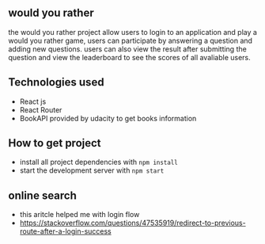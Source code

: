 ## would you rather

the would you rather project allow users to login to an application and play a would you rather game, users can participate by answering a question and adding new questions.
users can also view the result after submitting the question and view the leaderboard to see the scores of all avaliable users.

## Technologies used
* React js
* React Router 
* BookAPI provided by udacity to get books information


## How to get project

* install all project dependencies with `npm install`
* start the development server with `npm start`

## online search
* this aritcle helped me with login flow 
* https://stackoverflow.com/questions/47535919/redirect-to-previous-route-after-a-login-success